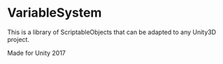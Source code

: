 # VariableSystem
This is a library of ScriptableObjects that can be adapted to any Unity3D project.


Made for Unity 2017
